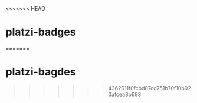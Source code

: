 <<<<<<< HEAD
# platzi-badges
=======
# platzi-bagdes
>>>>>>> 4362611f0fcbd87cd751b70f10b020afcea8b698
